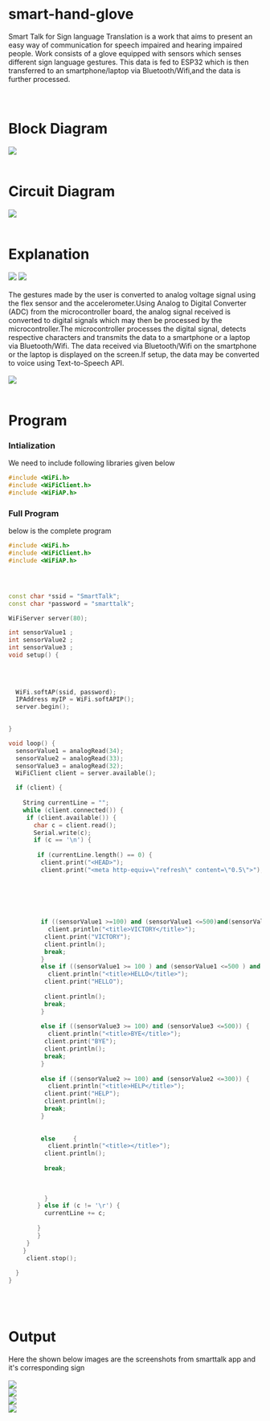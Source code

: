 
<!img src="https://github.com/pscretn/smart-hand-glove/blob/master/images/smart%20talk.gif" width="600"  />  <br><br>
# smart-hand-glove
Smart Talk for Sign language Translation is a work that aims to present an easy way of communication for speech impaired and hearing impaired people. Work consists
of a glove equipped with sensors which senses different sign language gestures. This data is fed to ESP32 which is then transferred to an smartphone/laptop via
Bluetooth/Wifi,and the data is further processed.<br><br><br>
# Block Diagram 
![](/images/img2.png) <br><br>
# Circuit Diagram
![](/images/imga.png) <br><br>
# Explanation
![](/images/img3.png) ![](/images/img4.png)  <br><br>
The gestures made by the user is converted to analog voltage signal using the flex sensor and the accelerometer.Using Analog to Digital Converter (ADC) from
the microcontroller board, the analog signal received is converted to digital signals which may then be processed by the microcontroller.The microcontroller
processes the digital signal, detects respective characters and transmits the data to a smartphone or a laptop via Bluetooth/Wifi. The data received via
Bluetooth/Wifi on the smartphone or the laptop is displayed on the screen.If setup, the data may be converted to voice using Text-to-Speech API.<br><br>
![](/images/img6.png)  <br><br>
# Program
### Intialization
We need to include following  libraries given below  
```C++
#include <WiFi.h>
#include <WiFiClient.h>
#include <WiFiAP.h>
```
### Full Program
below is the complete program
```C++
#include <WiFi.h>
#include <WiFiClient.h>
#include <WiFiAP.h>




const char *ssid = "SmartTalk";
const char *password = "smarttalk";

WiFiServer server(80);

int sensorValue1 ;
int sensorValue2 ;
int sensorValue3 ;
void setup() {
 
  

  
  WiFi.softAP(ssid, password);
  IPAddress myIP = WiFi.softAPIP();
  server.begin();

  
}

void loop() {
  sensorValue1 = analogRead(34);
  sensorValue2 = analogRead(33);
  sensorValue3 = analogRead(32);
  WiFiClient client = server.available();   

  if (client) {                             
               
    String currentLine = "";                
    while (client.connected()) {            
     if (client.available()) {             
       char c = client.read();            
       Serial.write(c);                    
       if (c == '\n') {                    
          
        if (currentLine.length() == 0) {
         client.print("<HEAD>");
         client.print("<meta http-equiv=\"refresh\" content=\"0.5\">"); 
            
            
            
        

       
         if ((sensorValue1 >=100) and (sensorValue1 <=500)and(sensorValue3 >=600) and (sensorValue3 <=900)) {
           client.println("<title>VICTORY</title>");
          client.print("VICTORY");
          client.println();
          break;
         }
         else if ((sensorValue1 >= 100 ) and (sensorValue1 <=500 ) and (sensorValue3 >= 100) and (sensorValue3 <=500 )) {
           client.println("<title>HELLO</title>");
          client.print("HELLO");
          
          client.println();
          break;
         }
         
         else if ((sensorValue3 >= 100) and (sensorValue3 <=500)) {
           client.println("<title>BYE</title>");
          client.print("BYE");
          client.println();
          break;
         }
         
         else if ((sensorValue2 >= 100) and (sensorValue2 <=300)) {
           client.println("<title>HELP</title>");
          client.print("HELP");
          client.println();
          break;
         }
         
        
         else     {
           client.println("<title></title>");
          client.println();
          
          break;
          
        
           
          } 
        } else if (c != '\r') {  
          currentLine += c;     
           
        }
        }
     }
    }
     client.stop();
  
  }
}
```
<br><br>
# Output
Here the shown below images are the screenshots from smarttalk app and it's corresponding sign
<br><br>
![](/images/imgc.png)<br>
![](/images/imgd.png) <br>
![](/images/imge.png) <br>
![](/images/imgf.png) <br>

